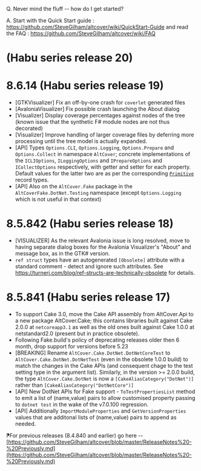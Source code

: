 ﻿Q. Never mind the fluff -- how do I get started?

A. Start with the Quick Start guide : https://github.com/SteveGilham/altcover/wiki/QuickStart-Guide and 
read the FAQ : https://github.com/SteveGilham/altcover/wiki/FAQ

# (Habu series release 20)

# 8.6.14 (Habu series release 19)
* [GTKVisualizer] Fix an off-by-one crash for `coverlet` generated files
* [AvaloniaVisualizer] Fix possible crash launching the About dialog
* [Visualizer] Display coverage percentages against nodes of the tree (known issue that the synthetic F# module nodes are not thus decorated)
* [Visualizer] Improve handling of larger coverage files by deferring more processing until the tree model is actually expanded.
* [API] Types `Options.CLI`, `Options.Logging`, `Options.Prepare` and `Options.Collect` in namespace `AltCover`; concrete implementations of the `ICLIOptions`, `ILoggingOptions` and `IPrepareOptions` and `ICollectOptions` respectively, with getter and setter for each property.  Default values for the latter two are as per the corresponding [`Primitive`](https://stevegilham.github.io/altcover/AltCover.Engine/Primitive-fsapidoc) record types.
* [API] Also on the `AltCover.Fake` package in the `AltCoverFake.DotNet.Testing` namespace (except `Options.Logging` which is not useful in that context)

# 8.5.842 (Habu series release 18)
* [VISUALIZER] As the relevant Avalonia issue is long resolved, move to having separate dialog boxes for the Avalonia Visualizer's "About" and message box, as in the GTK# version.
* `ref struct` types have an autogenerated `[Obsolete]` attribute with a standard comment - detect and ignore such attributes.  See https://turnerj.com/blog/ref-structs-are-technically-obsolete for details.

# 8.5.841 (Habu series release 17)
* To support Cake 3.0, move the Cake API assembly from AltCover.Api to a new package AltCover.Cake; this contains libraries built against Cake 2.0.0 at `netcoreapp3.1` as well as the old ones built against Cake 1.0.0 at netstandard2.0 (present but in practice obsolete).
* Following Fake.build's policy of deprecating releases older then 6 month, drop support for versions before 5.23
* [BREAKING] Rename `AltCover.Cake.DotNet.DotNetCoreTest` to `AltCover.Cake.DotNet.DotNetTest` (even in the obsolete 1.0.0 build) to match the changes in the Cake APIs (and consequent chage to the test setting type in the argument list).  Similarly, in the version >= 2.0.0 build, the type `AltCover.Cake.DotNet` is now a `[CakeAliasCategory("DotNet")]` rather than `[CakeAliasCategory("DotNetCore")]`
* [API] New DotNet APIs for Fake support - `ToTestPropertiesList` method to emit a list of (name,value) pairs to allow customised property passing to `dotnet test` in the wake of the v7.0.100 regression.
* [API] Additionally `ImportModuleProperties` and `GetVersionProperties` values that are additonal lists of (name,value) pairs to append as needed.

⁋For previous releases (8.4.840 and earlier) go here -- [https://github.com/SteveGilham/altcover/blob/master/ReleaseNotes%20-%20Previously.md](https://github.com/SteveGilham/altcover/blob/master/ReleaseNotes%20-%20Previously.md)